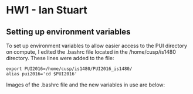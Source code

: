 # HW1 - Ian Stuart

## Setting up environment variables

To set up environment variables to allow easier access to the PUI directory on compute, I edited the .bashrc file located in the /home/cusp/is1480 directory. These lines were added to the file:
```
export PUI2016=/home/cusp/is1480/PUI2016_is1480/
alias pui2016='cd $PUI2016'
```
Images of the .bashrc file and the new variables in use are below:
